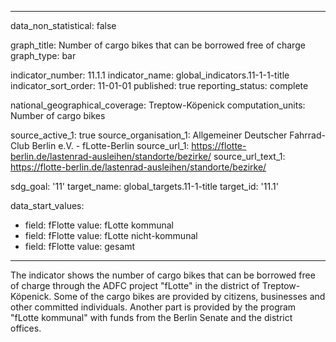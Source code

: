 
---

data_non_statistical: false

graph_title: Number of cargo bikes that can be borrowed free of charge
graph_type: bar

indicator_number: 11.1.1
indicator_name: global_indicators.11-1-1-title
indicator_sort_order: 11-01-01
published: true
reporting_status: complete

national_geographical_coverage: Treptow-Köpenick
computation_units: Number of cargo bikes

source_active_1: true
source_organisation_1: Allgemeiner Deutscher Fahrrad-Club Berlin e.V. - fLotte-Berlin
source_url_1: https://flotte-berlin.de/lastenrad-ausleihen/standorte/bezirke/
source_url_text_1: https://flotte-berlin.de/lastenrad-ausleihen/standorte/bezirke/

sdg_goal: '11'
target_name: global_targets.11-1-title
target_id: '11.1'

data_start_values:
  - field: fFlotte
    value: fLotte kommunal
  - field: fFlotte
    value: fLotte nicht-kommunal
  - field: fFlotte
    value: gesamt

---

The indicator shows the number of cargo bikes that can be borrowed free of charge through the ADFC project "fLotte" in the district of Treptow-Köpenick. 
Some of the cargo bikes are provided by citizens, businesses and other committed individuals. Another part is provided by the 
program "fLotte kommunal" with funds from the Berlin Senate and the district offices.
